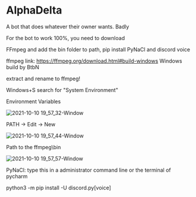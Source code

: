 # AlphaDelta
A bot that does whatever their owner wants. Badly

For the bot to work 100%, you need to download

FFmpeg and add the bin folder to path, pip install PyNaCl and discord voice


ffmpeg link:
https://ffmpeg.org/download.html#build-windows
Windows build by BtbN

extract and rename to ffmpeg!

Windows+S search for "System Environment"

Environment Variables

![2021-10-10 19_57_32-Window](https://user-images.githubusercontent.com/75881405/136694838-3b288ed4-f4fa-4fb4-9bc3-405712d4faa1.png)

PATH -> Edit -> New

![2021-10-10 19_57_44-Window](https://user-images.githubusercontent.com/75881405/136694839-a2887227-3c34-4e55-9857-2983d8beb23f.png)

Path to the ffmpeg\bin

![2021-10-10 19_57_57-Window](https://user-images.githubusercontent.com/75881405/136694845-49f313c1-3601-4d31-9341-6794b0304d02.png)

PyNaCl:
type this in a administrator command line or the terminal of pycharm

python3 -m pip install -U discord.py[voice]
